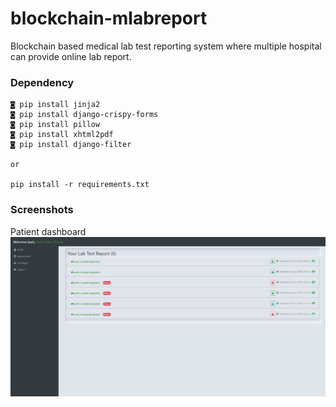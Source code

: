 # blockchain-mlabreport
Blockchain based medical lab test reporting system where multiple hospital can provide online lab report.

### Dependency
    ◙ pip install jinja2                
    ◙ pip install django-crispy-forms  
    ◙ pip install pillow                
    ◙ pip install xhtml2pdf             
    ◙ pip install django-filter
    
    or        
    
    pip install -r requirements.txt    
    
### Screenshots
Patient dashboard
<img src="media/Patient report.png" alt="">

